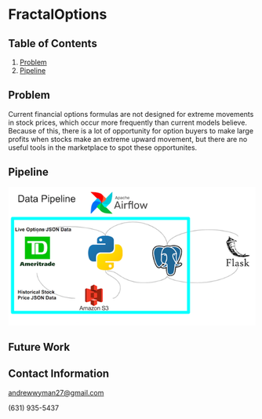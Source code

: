 # FractalOptions

## Table of Contents ##
1. [Problem](#problem)
2. [Pipeline](#pipeline)

## Problem ##
Current financial options formulas are not designed for extreme movements in stock prices, which occur more frequently than current models believe. Because of this, there is a lot of opportunity for option buyers to make large profits when stocks make an extreme upward movement, but there are no useful tools in the marketplace to spot these opportunites.
## Pipeline ##

![Data Pipeline image](/docs/dataPipelineImage.png)

## Future Work ##

## Contact Information #
andrewwyman27@gmail.com

(631) 935-5437